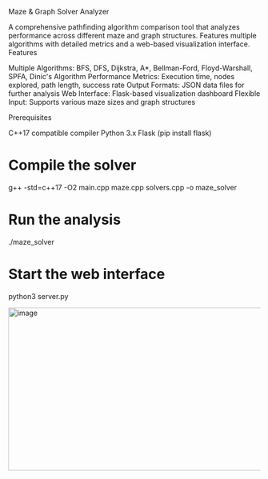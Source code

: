 Maze & Graph Solver Analyzer

A comprehensive pathfinding algorithm comparison tool that analyzes performance across different maze and graph structures. Features multiple algorithms with detailed metrics and a web-based visualization interface.
Features

Multiple Algorithms: BFS, DFS, Dijkstra, A*, Bellman-Ford, Floyd-Warshall, SPFA, Dinic's Algorithm
Performance Metrics: Execution time, nodes explored, path length, success rate
Output Formats: JSON data files for further analysis
Web Interface: Flask-based visualization dashboard
Flexible Input: Supports various maze sizes and graph structures

Prerequisites

C++17 compatible compiler
Python 3.x
Flask (pip install flask)
# Compile the solver
g++ -std=c++17 -O2 main.cpp maze.cpp solvers.cpp -o maze_solver

# Run the analysis
./maze_solver

# Start the web interface
python3 server.py

<img width="578" height="326" alt="image" src="https://github.com/user-attachments/assets/2e0ed0f3-e475-493e-be43-89234c548aca" />




